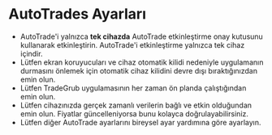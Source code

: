 # **AutoTrades Ayarları**

- AutoTrade'i yalnızca **tek cihazda** AutoTrade etkinleştirme onay kutusunu kullanarak etkinleştirin. AutoTrade'i etkinleştirme yalnızca tek cihaz içindir.
- Lütfen ekran koruyucuları ve cihaz otomatik kilidi nedeniyle uygulamanın durmasını önlemek için otomatik cihaz kilidini devre dışı bıraktığınızdan emin olun.
- Lütfen TradeGrub uygulamasının her zaman ön planda çalıştığından emin olun.
- Lütfen cihazınızda gerçek zamanlı verilerin bağlı ve etkin olduğundan emin olun. Fiyatlar güncelleniyorsa bunu kolayca doğrulayabilirsiniz.
- Lütfen diğer AutoTrade ayarlarını bireysel ayar yardımına göre ayarlayın.

